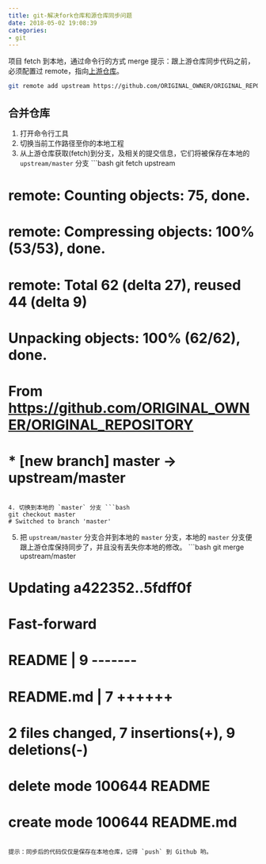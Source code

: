 ```yaml
---
title: git-解决fork仓库和源仓库同步问题
date: 2018-05-02 19:08:39
categories:
- git
---
```

项目 fetch 到本地，通过命令行的方式 merge
提示：跟上游仓库同步代码之前，必须配置过 remote，指向[上游仓库](https://help.github.com/articles/configuring-a-remote-for-a-fork/)。

<!-- more -->

```bash
git remote add upstream https://github.com/ORIGINAL_OWNER/ORIGINAL_REPOSITORY.git
```
## 合并仓库

1. 打开命令行工具
2. 切换当前工作路径至你的本地工程
3. 从上游仓库获取(fetch)到分支，及相关的提交信息，它们将被保存在本地的 `upstream/master` 分支 ```bash
git fetch upstream
# remote: Counting objects: 75, done.
# remote: Compressing objects: 100% (53/53), done.
# remote: Total 62 (delta 27), reused 44 (delta 9)
# Unpacking objects: 100% (62/62), done.
# From https://github.com/ORIGINAL_OWNER/ORIGINAL_REPOSITORY
#  * [new branch]      master     -> upstream/master
```

4. 切换到本地的 `master` 分支 ```bash
git checkout master
# Switched to branch 'master'
```

5. 把 `upstream/master` 分支合并到本地的 `master` 分支，本地的 `master` 分支便跟上游仓库保持同步了，并且没有丢失你本地的修改。 ```bash
git merge upstream/master
# Updating a422352..5fdff0f
# Fast-forward
#  README                    |    9 -------
#  README.md                 |    7 ++++++
#  2 files changed, 7 insertions(+), 9 deletions(-)
#  delete mode 100644 README
#  create mode 100644 README.md
```

提示：同步后的代码仅仅是保存在本地仓库，记得 `push` 到 Github 哟。